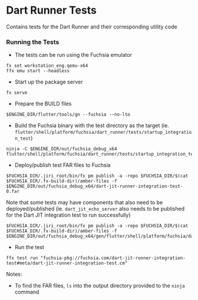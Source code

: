 # Dart Runner Tests

Contains tests for the Dart Runner and their corresponding utility code

### Running the Tests
<!-- TODO(erkln): Replace steps once test runner script is updated to run Dart runner tests -->
- The tests can be run using the Fuchsia emulator
```
fx set workstation_eng.qemu-x64
ffx emu start --headless
```
- Start up the package server
```
fx serve
```
- Prepare the BUILD files
```
$ENGINE_DIR/flutter/tools/gn --fuchsia --no-lto
```
- Build the Fuchsia binary with the test directory as the target (ie. `flutter/shell/platform/fuchsia/dart_runner/tests/startup_integration_test`)
```
ninja -C $ENGINE_DIR/out/fuchsia_debug_x64 flutter/shell/platform/fuchsia/dart_runner/tests/startup_integration_test
```
- Deploy/publish test FAR files to Fuchsia
```
$FUCHSIA_DIR/.jiri_root/bin/fx pm publish -a -repo $FUCHSIA_DIR/$(cat $FUCHSIA_DIR/.fx-build-dir)/amber-files -f $ENGINE_DIR/out/fuchsia_debug_x64/dart-jit-runner-integration-test-0.far
```

Note that some tests may have components that also need to be deployed/published (ie. `dart_jit_echo_server` also needs to be published for the Dart JIT integration test to run successfully)

```
$FUCHSIA_DIR/.jiri_root/bin/fx pm publish -a -repo $FUCHSIA_DIR/$(cat $FUCHSIA_DIR/.fx-build-dir)/amber-files -f $ENGINE_DIR/out/fuchsia_debug_x64/gen/flutter/shell/platform/fuchsia/dart_runner/tests/startup_integration_test/dart_jit_runner/dart_jit_echo_server/dart_jit_echo_server/dart_jit_echo_server.far
```
- Run the test
```
ffx test run "fuchsia-pkg://fuchsia.com/dart-jit-runner-integration-test#meta/dart-jit-runner-integration-test.cm"
```

Notes:
- To find the FAR files, `ls` into the output directory provided to the `ninja` command
